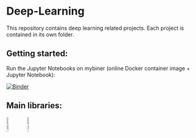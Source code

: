 # Deep-Learning
This repository contains deep learning related projects. Each project is contained in its own folder.


Getting started:
----------------
Run the Jupyter Notebooks on mybiner (online Docker container image + Jupyter Notebook):

[![Binder](https://mybinder.org/badge_logo.svg)](https://mybinder.org/v2/gh/zendegani/Deep-Learning.git/HEAD)


Main libraries:
----------------
<p align="left">
  <img src="https://upload.wikimedia.org/wikipedia/commons/9/96/Pytorch_logo.png" alt="PyTorch" width=10% />
  <img src="https://keras.io/img/logo.png" alt="Keras" width=10% />
</p>

